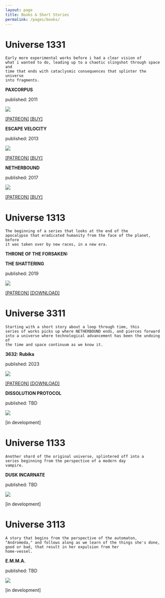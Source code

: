 ```yaml
---
layout: page
title: Books & Short Stories
permalink: /pages/books/
---
```


<h1>Universe 1331</h1>

<code>Early more experimental works before i had a clear vision of what i wanted to do, leading up to a chaotic slingshot through space and time that ends with cataclysmic consequences that splinter the universe into fragments.</code>

<!-- cycle one -->

<div class="books-container">
 <div class="book-item">
  <p><b>PAXCORPUS</b></p>
  <p>published: 2011</p>
  <p><img src="/img/books/paxcorpus.jpeg"></p>
  <p><a href="https://www.patreon.com/posts/8703370" target="_blank">[PATREON]</a> <a href="https://books2read.com/u/3L5GkJ" target="_blank">[BUY]</a></p>
 </div>

 <div class="book-item">
  <p><b>ESCAPE VELOCITY</b></p>
  <p>published: 2013</p>
  <p><img src="/img/books/escape_velocity.jpeg"></p>
  <p><a href="https://www.patreon.com/posts/14707697" target="_blank">[PATREON]</a> <a href="https://books2read.com/u/mgY2nD" target="_blank">[BUY]</a></p>
 </div>

 <div class="book-item">
  <p><b>NETHERBOUND</b></p>
  <p>published: 2017</p>
  <p><img src="/img/books/netherbound.jpeg"></p>
  <p><a href="https://www.patreon.com/posts/14707733" target="_blank">[PATREON]</a> <a href="https://books2read.com/u/4jYazY" target="_blank">[BUY]</a></p>
 </div>
</div>

<h1>Universe 1313</h1>

<code>The beginning of a series that looks at the end of the apocalypse that eradicated humanity from the face of the planet, before it was taken over by new races, in a new era.</code>

<div class="books-container">
 <div class="book-item">
  <p><b>THRONE OF THE FORSAKEN:</b></p> 
  <p><b>THE SHATTERING</b></p>
  <p>published: 2019</p>
  <p><img src="/img/books/totfts.jpeg"></p>
  <p><a href="https://www.patreon.com/posts/27107959" target="_blank">[PATREON]</a> <a href="https://books2read.com/u/47vx0R" target="_blank">[DOWNLOAD]</a></p>
 </div>
</div>
<!-- cycle two -->

<h1>Universe 3311</h1>

<code>Starting with a short story about a loop through time, this series of works picks up where NETHERBOUND ends, and pierces forward into a universe where technological advancement has been the undoing of the time and space continuum as we know it.</code>

<div class="books-container">
 <div class="book-item">
  <p><b>3632: Rubika</b></p>
  <p>published: 2023</p>
  <p><img src="/img/books/3632.png"></p>
  <p><a href="https://www.patreon.com/posts/3632-rubika-94494307" target="_blank">[PATREON]</a> <a href="https://books2read.com/u/3nqnAB" target="_blank">[DOWNLOAD]</a></p>
  </div>

 <div class="book-item">
  <p><b>DISSOLUTION PROTOCOL</b></p>
  <p>published: TBD</p>
  <p><img src="/img/books/disspro.png"></p>
  <p>[in development]</p>
 </div>
</div>

  <h1>Universe 1133</h1>

  <code>Another shard of the original universe, splintered off into a series beginning from the perspective of a modern day vampire.</code>

<div class="books-container">
 <div class="book-item">
  <p><b>DUSK INCARNATE</b></p>
  <p>published: TBD</p>
  <p><img src="/img/books/soon.png"></p>
  <p>[in development]</p>
 </div>
</div>

  <h1>Universe 3113</h1>

  <code>A story that begins from the perspective of the automaton, "Andromeda," and follows along as we learn of the things she's done, good or bad, that result in her expulsion from her home-vessel.</code>

<div class="books-container">
 <div class="book-item">
  <p><b>E.M.M.A.</b></p>
  <p>published: TBD</p>
  <p><img src="/img/books/soon.png"></p>
  <p>[in development]</p>
 </div>
</div>

